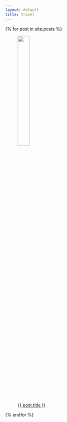 ```yaml
---
layout: default
title: Travel
---
```


{% for post in site.posts %}
  <div>
      <!-- <a href="{{ post.url }}" ><img src="{{ post.thumbnail }}" width="300" />
      <a href="{{ post.url }}" >{{ post.title }}</a> -->
      <figure>
        <a href="{{ post.url }}" > <img src="{{post.thumbnail}}" style="width:30%"></a>
        <figcaption> <a href="{{ post.url }}" >{{ post.title }}</a> </figcaption>
      </figure>
  </div>
{% endfor %}